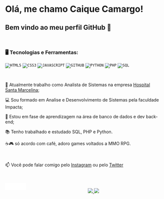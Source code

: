 # Olá, me chamo Caique Camargo!
## Bem vindo ao meu perfil GitHub 👋
</br>

### 🖥️ Tecnologias e Ferramentas: 
<code><img width="40px" src="https://cdn.jsdelivr.net/gh/devicons/devicon/icons/html5/html5-original-wordmark.svg" title = "HTML5"/></code>
<code><img width="40px" src="https://cdn.jsdelivr.net/gh/devicons/devicon/icons/css3/css3-original-wordmark.svg" title = "CSS3"/></code>
<code><img width="40px" src="https://cdn.jsdelivr.net/gh/devicons/devicon/icons/javascript/javascript-original.svg" title = "JAVASCRIPT"/></code>
<code><img width="40px" src="https://cdn.jsdelivr.net/gh/devicons/devicon/icons/github/github-original.svg" title = "GITHUB"/></code>
<code><img width="40px" src="https://cdn.jsdelivr.net/gh/devicons/devicon@latest/icons/python/python-original-wordmark.svg" title = "PYTHON"/></code>
<code><img width="40px" src="https://cdn.jsdelivr.net/gh/devicons/devicon@latest/icons/php/php-original.svg"  title = "PHP"/></code>
<code><img width="40px" src="https://cdn.jsdelivr.net/gh/devicons/devicon@latest/icons/sqldeveloper/sqldeveloper-original.svg" title = "SQL"/></code>

</br>

<div display="inline-block">
 <p align="left">🔭 Atualmente trabalho como Analista de Sistemas na empresa <a href="https://santamarcelina.org">Hospital Santa Marcelina</a>;</p>
 <p align="left">💻 Sou formado em Analise e Desenvolvimento de Sistemas pela faculdade Impacta;</p>
 <p align="left">🌱 Estou em fase de aprendizagem na área de banco de dados e dev back-end;</p>
 <p align="left">📚 Tenho trabalhado e estudado SQL, PHP e Python.</p>
 <p align="left">☕🎮 só acordo com café, adoro games voltados a MMO RPG.</p>
</div>

</br>

📫 Você pode falar comigo pelo [Instagram](https://www.instagram.com/caiique_camargo/) ou pelo [Twitter](https://twitter.com/gui_261)

</br>

<a href="https://www.instagram.com/caiique_camargo/" target="_blank"><img align="left" alt="Instagram" width="22px" src="https://github.com/Aakarsh-B/trying-repos/blob/master/insta.svg" />
<a href="https://twitter.com/gui_261" target="_blank"><img align="left" alt="Twitter" width="22px" src="https://github.com/Aakarsh-B/trying-repos/blob/master/twitter.svg" />
<a href="https://www.linkedin.com/in/caique-camargo/" target="_blank"><img align="left" alt="LinkedIn" width="22px" src="https://github.com/Aakarsh-B/trying-repos/blob/master/linkedin.svg" />

##
<p align="center">
<a href="https://github.com/xxizunoxx">
  <img height="180em" src="https://github-readme-stats-eight-theta.vercel.app/api?username=xxizunoxx&show_icons=true&theme=algolia&include_all_commits=true&count_private=true"/>
  <img height="180em" src="https://github-readme-stats-eight-theta.vercel.app/api/top-langs/?username=xxizunoxx&layout=compact&langs_count=8&theme=algolia"/>
  
</a>
  
</p>
